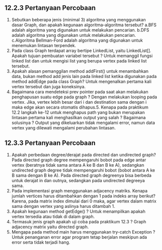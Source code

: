 ## 12.2.3 Pertanyaan Percobaan
1. Sebutkan beberapa jenis (minimal 3) algoritma yang menggunakan dasar Graph, dan apakah kegunaan algoritma-algoritma tersebut?
a.BFS adalah algoritma yang digunakan untuk melakukan pencarian.
b.DFS adalah algoritma yang digunakan untuk melakukan pencarian.
c.Algoritma Bellman-Ford adalah algoritma yang digunakan untuk
menemukan lintasan terpendek.
2. Pada class Graph terdapat array bertipe LinkedList, yaitu LinkedList[]. Apakah tujuan pembuatan variabel tersebut ?
Untuk memanggil fungsi linked list dan untuk mengisi list yang berupa vertex pada linked list tersebut.
3. Apakah alasan pemanggilan method addFirst() untuk menambahkan data, bukan method add jenis lain pada linked list ketika digunakan pada
method addEdge pada class Graph?
Untuk mengenalkan pertama kali vertex tersebut dan juga koneksinya.
4. Bagaimana cara mendeteksi prev pointer pada saat akan melakukan penghapusan suatu edge pada graph ?
Dengan melakukan looping pada vertex. Jika, vertex lebih besar dari i dan destination sama dengan i maka edge akan secara otomatis dihapus.5. Kenapa pada praktikum 12.2 langkah ke-12 untuk menghapus path yang bukan merupakan lintasan pertama kali menghasilkan output yang salah
? Bagaimana solusinya ?
Output yang dikeluarkan tidak mengalami error, namun data vertex yang dilewati mengalami perubahan lintasan.
## 12.3.3 Pertanyaan Percobaan
1. Apakah perbedaan degree/derajat pada directed dan undirected graph?
Pada directed graph degree mempengaruhi bobot pada edge antar vertex (beratnya tidak sama antara A ke B dan B ke A), sedangkan undirected graph degree tidak mempengaruhi bobot (bobot antara A ke B sama dengan B ke A). Pada directed graph degreenya bisa berbeda untuk derajat in dan outnya,
sedangkan pada undirected degreeya sama.
2. Pada implementasi graph menggunakan adjacency matriks. Kenapa jumlah vertices harus ditambahkan dengan 1 pada indeks array berikut?
Karena, pada matrix index dimulai dari 0 maka, agar vertex dalam matrix sama dengan vertex yang aslinya harus ditambah 1.
3. Apakah kegunaan method getEdge() ?
Untuk menampilkan apakah vertex tersedia atau tidak di dalam graph.
4. Termasuk jenis graph apakah uji coba pada praktikum 12.3 ?
Graph adjacency matrix yaitu directed graph.
5. Mengapa pada method main harus menggunakan try-catch Exception ?
Untuk penanganan error agar program tetap berjalan meskipun ada error serta tidak terjadi hang.